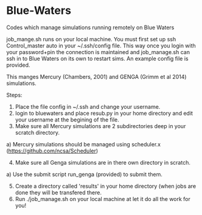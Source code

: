 # Blue-Waters
Codes which manage simulations running remotely on Blue Waters

job_mange.sh runs on your local machine.  You must first set up ssh Control_master auto in your ~/.ssh/config file.
This way once you login with your password+pin the connection is maintained and job_manage.sh can ssh in to Blue Waters
on its own to restart sims.  An example config file is provided.

This manges Mercury (Chambers, 2001) and GENGA (Grimm et al 2014) simulations.

Steps:
1) Place the file config in ~/.ssh and change your username.
2) login to bluewaters and place resub.py in your home directory and edit your username at the begining of the file.
3) Make sure all Mercury simulations are 2 subdirectories deep in your scratch directory.

a) Mercury simulations should be managed using scheduler.x (https://github.com/ncsa/Scheduler)

4) Make sure all Genga simulations are in there own directory in scratch.

a) Use the submit script run_genga (provided) to submit them.

5) Create a directory called 'results' in your home directory (when jobs are done they will be transfered there.
6) Run ./job_manage.sh on your local machine at let it do all the work for you!
